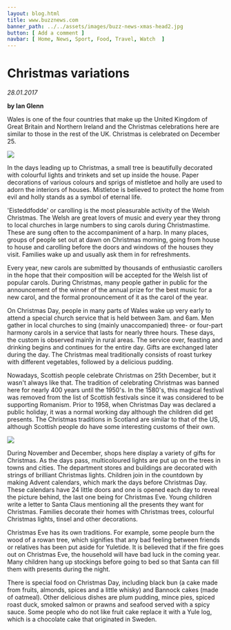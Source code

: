 ```yaml
---
layout: blog.html
title: www.buzznews.com
banner_path: ../../assets/images/buzz-news-xmas-head2.jpg
button: [ Add a comment ]
navbar: [ Home, News, Sport, Food, Travel, Watch  ]
---
```

# Christmas variations

_28.01.2017_

**by Ian Glenn**

Wales is one of the four countries that make up the United Kingdom of Great Britain and Northern Ireland and the Christmas celebrations here are similar to those in the rest of the UK. Christmas is celebrated on December 25.

<left>![](../../assets/images/buzz-news-xmas-img4.jpg)</leftt>

In the days leading up to Christmas, a small tree is beautifully decorated with colourful lights and trinkets and set up inside the house. Paper decorations of various colours and sprigs of mistletoe and holly are used to adorn the interiors of houses. Mistletoe is believed to protect the home from evil and holly stands as a symbol of eternal life.

'Eisteddfodde' or carolling is the most pleasurable activity of the Welsh Christmas. The Welsh are great lovers of music and every year they throng to local churches in large numbers to sing carols during Christmastime. These are sung often to the accompaniment of a harp. In many places, groups of people set out at dawn on Christmas morning, going from house to house and carolling before the doors and windows of the houses they visit. Families wake up and usually ask them in for refreshments.

Every year, new carols are submitted by thousands of enthusiastic carollers in the hope that their composition will be accepted for the Welsh list of popular carols. During Christmas, many people gather in public for the announcement of the winner of the annual prize for the best music for a new carol, and the formal pronouncement of it as the carol of the year.

On Christmas Day, people in many parts of Wales wake up very early to attend a special church service that is held between 3am. and 6am. Men gather in local churches to sing (mainly unaccompanied) three- or four-part harmony carols in a service that lasts for nearly three hours. These days, the custom is observed mainly in rural areas. The service over, feasting and drinking begins and continues for the entire day. Gifts are exchanged later during the day. The Christmas meal traditionally consists of roast turkey with different vegetables, followed by a delicious pudding.

Nowadays, Scottish people celebrate Christmas on 25th December, but it wasn't always like that. The tradition of celebrating Christmas was banned here for nearly 400 years until the 1950's. In the 1580's, this magical festival was removed from the list of Scottish festivals since it was considered to be supporting Romanism. Prior to 1958, when Christmas Day was declared a public holiday, it was a normal working day although the children did get presents. The Christmas traditions in Scotland are similar to that of the US, although Scottish people do have some interesting customs of their own.

<left>![](../../assets/images/buzz-news-xmas-img5.jpg)</left>

During November and December, shops here display a variety of gifts for Christmas. As the days pass, multicoloured lights are put up on the trees in towns and cities. The department stores and buildings are decorated with strings of brilliant Christmas lights. Children join in the countdown by making Advent calendars, which mark the days before Christmas Day. These calendars have 24 little doors and one is opened each day to reveal the picture behind, the last one being for Christmas Eve. Young children write a letter to Santa Claus mentioning all the presents they want for Christmas. Families decorate their homes with Christmas trees, colourful Christmas lights, tinsel and other decorations.

Christmas Eve has its own traditions. For example, some people burn the wood of a rowan tree, which signifies that any bad feeling between friends or relatives has been put aside for Yuletide. It is believed that if the fire goes out on Christmas Eve, the household will have bad luck in the coming year. Many children hang up stockings before going to bed so that Santa can fill them with presents during the night.

There is special food on Christmas Day, including black bun (a cake made from fruits, almonds, spices and a little whisky) and Bannock cakes (made of oatmeal). Other delicious dishes are plum pudding, mince pies, spiced roast duck, smoked salmon or prawns and seafood served with a spicy sauce. Some people who do not like fruit cake replace it with a Yule log, which is a chocolate cake that originated in Sweden.
